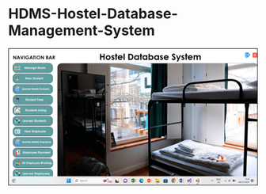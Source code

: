 # HDMS-Hostel-Database-Management-System

![image alt](https://github.com/aribaf/HDMS-Hostel-Database-Management-System/blob/main/Dashboard.png?raw=true)
